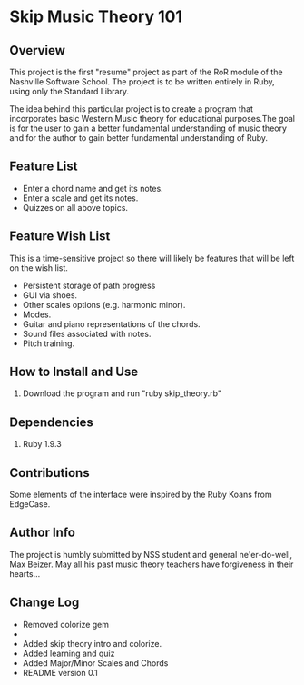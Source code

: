 <h1>Skip Music Theory 101</h1>
<h2>Overview</h2>
<p>This project is the first "resume" project as part of the RoR module
of the Nashville Software School. The project is to be written entirely
in Ruby, using only the Standard Library.</p>

<p>The idea behind this particular project is to create a program that
incorporates basic Western Music theory for educational purposes.The 
goal is for the user to gain a better fundamental understanding of
music theory and for the author to gain better fundamental
understanding of Ruby.</p>

<h2>Feature List</h2>
<ul>
<li>Enter a chord name and get its notes.</li>
<li>Enter a scale and get its notes.</li>
<li>Quizzes on all above topics.</li>
</ul>

<h2>Feature Wish List</h2>
<p>This is a time-sensitive project so there will likely be features that will 
  be left on the wish list.</p>
<ul>
<li>Persistent storage of path progress</li>
<li>GUI via shoes.</li>
<li>Other scales options (e.g. harmonic minor).</li>
<li>Modes.</li>
<li>Guitar and piano representations of the chords.</li>
<li>Sound files associated with notes.</li>
<li>Pitch training.</li>
</ul>

<h2>How to Install and Use</h2>
<ol>
<li>Download the program and run "ruby skip_theory.rb"</li>
</ol>

<h2>Dependencies</h2>
<ol>
<li>Ruby 1.9.3</li>
</ol>

<h2>Contributions</h2>
<p>Some elements of the interface were inspired by the Ruby Koans from EdgeCase.
</p>

<h2>Author Info</h2>
The project is humbly submitted by NSS student and general
ne'er-do-well, Max Beizer. May all his past music theory teachers have
forgiveness in their hearts...

<h2>Change Log</h2>
<ul>
<li>Removed colorize gem<li>
<li>Added skip theory intro and colorize.</li>
<li>Added learning and quiz</li>
<li>Added Major/Minor Scales and Chords</li>
<li>README version 0.1</li>
</ul>


